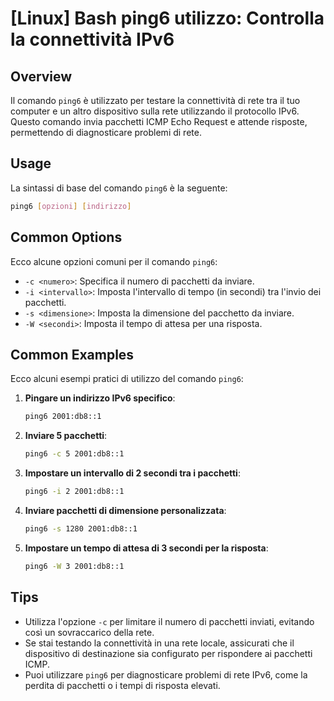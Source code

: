 # [Linux] Bash ping6 utilizzo: Controlla la connettività IPv6

## Overview
Il comando `ping6` è utilizzato per testare la connettività di rete tra il tuo computer e un altro dispositivo sulla rete utilizzando il protocollo IPv6. Questo comando invia pacchetti ICMP Echo Request e attende risposte, permettendo di diagnosticare problemi di rete.

## Usage
La sintassi di base del comando `ping6` è la seguente:

```bash
ping6 [opzioni] [indirizzo]
```

## Common Options
Ecco alcune opzioni comuni per il comando `ping6`:

- `-c <numero>`: Specifica il numero di pacchetti da inviare.
- `-i <intervallo>`: Imposta l'intervallo di tempo (in secondi) tra l'invio dei pacchetti.
- `-s <dimensione>`: Imposta la dimensione del pacchetto da inviare.
- `-W <secondi>`: Imposta il tempo di attesa per una risposta.

## Common Examples
Ecco alcuni esempi pratici di utilizzo del comando `ping6`:

1. **Pingare un indirizzo IPv6 specifico**:
   ```bash
   ping6 2001:db8::1
   ```

2. **Inviare 5 pacchetti**:
   ```bash
   ping6 -c 5 2001:db8::1
   ```

3. **Impostare un intervallo di 2 secondi tra i pacchetti**:
   ```bash
   ping6 -i 2 2001:db8::1
   ```

4. **Inviare pacchetti di dimensione personalizzata**:
   ```bash
   ping6 -s 1280 2001:db8::1
   ```

5. **Impostare un tempo di attesa di 3 secondi per la risposta**:
   ```bash
   ping6 -W 3 2001:db8::1
   ```

## Tips
- Utilizza l'opzione `-c` per limitare il numero di pacchetti inviati, evitando così un sovraccarico della rete.
- Se stai testando la connettività in una rete locale, assicurati che il dispositivo di destinazione sia configurato per rispondere ai pacchetti ICMP.
- Puoi utilizzare `ping6` per diagnosticare problemi di rete IPv6, come la perdita di pacchetti o i tempi di risposta elevati.